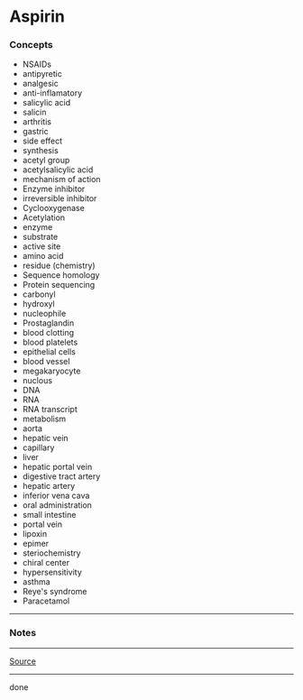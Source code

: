 # Aspirin

### Concepts

- NSAIDs
- antipyretic
- analgesic
- anti-inflamatory
- salicylic acid
- salicin
- arthritis
- gastric
- side effect
- synthesis
- acetyl group
- acetylsalicylic acid
- mechanism of action
- Enzyme inhibitor
- irreversible inhibitor
- Cyclooxygenase
- Acetylation
- enzyme
- substrate
- active site
- amino acid
- residue (chemistry)
- Sequence homology
- Protein sequencing
- carbonyl
- hydroxyl
- nucleophile
- Prostaglandin
- blood clotting
- blood platelets
- epithelial cells
- blood vessel
- megakaryocyte
- nuclous
- DNA
- RNA
- RNA transcript
- metabolism
- aorta
- hepatic vein
- capillary
- liver
- hepatic portal vein
- digestive tract artery
- hepatic artery
- inferior vena cava
- oral administration
- small intestine
- portal vein
- lipoxin
- epimer
- steriochemistry
- chiral center
- hypersensitivity
- asthma
- Reye's syndrome
- Paracetamol

---

### Notes

---

[Source](https://youtu.be/E61AdIYEBuk)

---

done